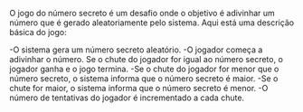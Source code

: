 O jogo do número secreto é um desafio onde o objetivo é adivinhar um número que é gerado aleatoriamente pelo sistema. Aqui está uma descrição básica do jogo:

-O sistema gera um número secreto aleatório.
-O jogador começa a adivinhar o número. Se o chute do jogador for igual ao número secreto, o jogador ganha e o jogo termina.
-Se o chute do jogador for menor que o número secreto, o sistema informa que o número secreto é maior.
-Se o chute for maior, o sistema informa que o número secreto é menor.
-O número de tentativas do jogador é incrementado a cada chute.
